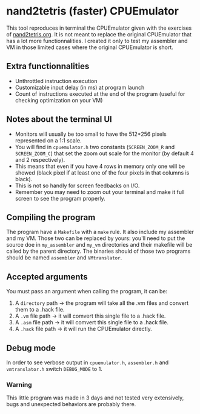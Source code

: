 # nand2tetris (faster) CPUEmulator
This tool reproduces in terminal the CPUEmulator given with the exercises of [nand2tetris.org](https://www.nand2tetris.org/).
It is not meant to replace the original CPUEmulator that has a lot more functionnalities.
I created it only to test my assembler and VM in those limited cases where the original CPUEmulator is short.

## Extra functionnalities
- Unthrottled instruction execution
- Customizable input delay (in ms) at program launch
- Count of instructions executed at the end of the program (useful for checking optimization on your VM)

## Notes about the terminal UI
- Monitors will usually be too small to have the 512*256 pixels represented on a 1:1 scale.
- You will find in `cpuemulator.h` two constants (`SCREEN_ZOOM_R` and `SCREEN_ZOOM_C`) that set the zoom out scale for the monitor (by default 4 and 2 respectively).
- This means that even if you have 4 rows in memory only one will be showed (black pixel if at least one of the four pixels in that columns is black).
- This is not so handly for screen feedbacks on I/O.
- Remember you may need to zoom out your terminal and make it full screen to see the program properly.

## Compiling the program
The program have a `Makefile` with a `make` rule. It also include my assembler and my VM. Those two can be replaced by yours: you'll need to put the source doe in `my_assembler` and `my_vm` directories and their makefile will be called by the parent directory.
The binaries should of those two programs should be named `assembler` and `VMtranslator`.

## Accepted arguments
You must pass an argument when calling the program, it can be:
1. A `directory` path -> the program will take all the .vm files and convert them to a .hack file.
2. A `.vm` file path -> it will comvert this single file to a .hack file.
3. A `.asm` file path -> it will comvert this single file to a .hack file.
4. A `.hack` file path -> it will run the CPUEmulator directly.

## Debug mode
In order to see verbose output in `cpuemulator.h`, `assembler.h` and `vmtranslator.h` switch `DEBUG_MODE` to 1.

### Warning
This little program was made in 3 days and not tested very extensively, bugs and unexpected behaviors are probably there.